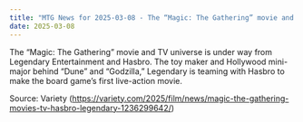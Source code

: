 ```yaml
---
title: "MTG News for 2025-03-08 - The “Magic: The Gathering” movie and TV universe i..."
date: 2025-03-08
---
```


The “Magic: The Gathering” movie and TV universe is under way from Legendary Entertainment and Hasbro. The toy maker and Hollywood mini-major behind “Dune” and “Godzilla,” Legendary is teaming with Hasbro to make the board game’s first live-action movie.

Source: Variety (https://variety.com/2025/film/news/magic-the-gathering-movies-tv-hasbro-legendary-1236299642/)
